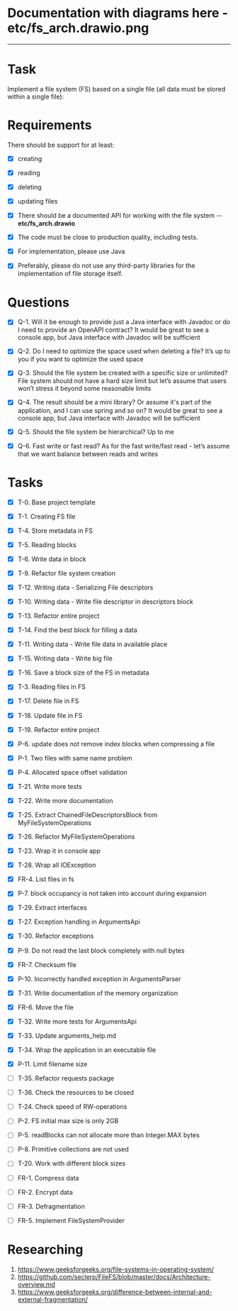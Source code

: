 # Documentation with diagrams here - etc/fs_arch.drawio.png
---

# Task

Implement a file system (FS) based on a single file (all data must be stored within a single file):

# Requirements

There should be support for at least:

* [x] creating
* [x] reading
* [x] deleting
* [x] updating files

* [x] There should be a documented API for working with the file system -- **etc/fs_arch.drawio**
* [x] The code must be close to production quality, including tests.

* [x] For implementation, please use Java
* [x] Preferably, please do not use any third-party libraries for the implementation of file storage itself.

# Questions

* [x] Q-1. Will it be enough to provide just a Java interface with Javadoc or do I need to provide an OpenAPI contract?
  It would be great to see a console app, but Java interface with Javadoc will be sufficient

* [x] Q-2. Do I need to optimize the space used when deleting a file?
  It’s up to you if you want to optimize the used space

* [x] Q-3. Should the file system be created with a specific size or unlimited?
  File system should not have a hard size limit but let’s assume that users won’t stress it beyond some reasonable
  limits

* [x] Q-4. The result should be a mini library? Or assume it's part of the application, and I can use spring and so on?
  It would be great to see a console app, but Java interface with Javadoc will be sufficient

* [x] Q-5. Should the file system be hierarchical?
  Up to me

* [x] Q-6. Fast write or fast read?
  As for the fast write/fast read - let’s assume that we want balance between reads and writes

# Tasks

* [x] T-0. Base project template
* [x] T-1. Creating FS file
* [x] T-4. Store metadata in FS
* [x] T-5. Reading blocks
* [x] T-6. Write data in block
* [x] T-9. Refactor file system creation
* [x] T-12. Writing data - Serializing File descriptors
* [x] T-10. Writing data - Write file descriptor in descriptors block
* [x] T-13. Refactor entire project
* [x] T-14. Find the best block for filling a data
* [x] T-11. Writing data - Write file data in available place
* [x] T-15. Writing data - Write big file
* [x] T-16. Save a block size of the FS in metadata
* [x] T-3. Reading files in FS
* [x] T-17. Delete file in FS
* [x] T-18. Update file in FS
* [x] T-19. Refactor entire project
* [x] P-6. update does not remove index blocks when compressing a file
* [x] P-1. Two files with same name problem
* [x] P-4. Allocated space offset validation
* [x] T-21. Write more tests
* [x] T-22. Write more documentation
* [x] T-25. Extract ChainedFileDescriptorsBlock from MyFileSystemOperations
* [x] T-26. Refactor MyFileSystemOperations
* [x] T-23. Wrap it in console app
* [x] T-28. Wrap all IOException
* [x] FR-4. List files in fs
* [x] P-7. block occupancy is not taken into account during expansion
* [x] T-29. Extract interfaces
* [x] T-27. Exception handling in ArgumentsApi
* [x] T-30. Refactor exceptions
* [x] P-9. Do not read the last block completely with null bytes
* [x] FR-7. Checksum file
* [x] P-10. Incorrectly handled exception in ArgumentsParser
* [x] T-31. Write documentation of the memory organization
* [x] FR-6. Move the file
* [x] T-32. Write more tests for ArgumentsApi
* [x] T-33. Update arguments_help.md
* [x] T-34. Wrap the application in an executable file
* [x] P-11. Limit filename size
* [ ] T-35. Refactor requests package
* [ ] T-36. Check the resources to be closed
* [ ] T-24. Check speed of RW-operations

* [ ] P-2. FS initial max size is only 2GB
* [ ] P-5. readBlocks can not allocate more than Integer.MAX bytes
* [ ] P-8. Primitive collections are not used
* [ ] T-20. Work with different block sizes

* [ ] FR-1. Compress data
* [ ] FR-2. Encrypt data
* [ ] FR-3. Defragmentation
* [ ] FR-5. Implement FileSystemProvider

# Researching

1. https://www.geeksforgeeks.org/file-systems-in-operating-system/
2. https://github.com/seclerp/FileFS/blob/master/docs/Architecture-overview.md
3. https://www.geeksforgeeks.org/difference-between-internal-and-external-fragmentation/
